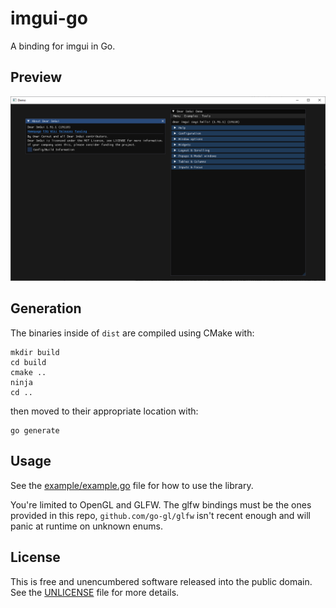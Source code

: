 # imgui-go

A binding for imgui in Go.

## Preview

![preview.png](preview.png)

## Generation

The binaries inside of `dist` are compiled using CMake with:

```
mkdir build
cd build
cmake ..
ninja
cd ..
```

then moved to their appropriate location with:

```
go generate
```

## Usage

See the [example/example.go](example/example.go) file for how to use the library.

You're limited to OpenGL and GLFW. The glfw bindings must be the ones provided in this repo, `github.com/go-gl/glfw` isn't recent enough and will panic at runtime on unknown enums.

## License

This is free and unencumbered software released into the public domain. See the [UNLICENSE](UNLICENSE) file for more details.